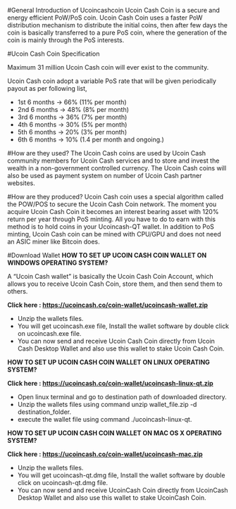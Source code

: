 #General Introduction of Ucoincashcoin
Ucoin Cash Coin is a secure and energy efficient PoW/PoS coin. Ucoin Cash Coin uses a faster PoW distribution mechanism to distribute the initial coins, then after few days the coin is basically transferred to a pure PoS coin, where the generation of the coin is mainly through the PoS interests.

#Ucoin Cash Coin Specification

Maximum 31 million Ucoin Cash coin will ever exist to the community.

Ucoin Cash coin adopt a variable PoS rate that will be given periodically payout as per following list,
- 1st 6 months -> 66% (11% per month)
- 2nd 6 months -> 48% (8% per month)
- 3rd 6 months -> 36% (7% per month)
- 4th 6 months -> 30% (5% per month)
- 5th 6 months -> 20% (3% per month)
- 6th 6 months -> 10% (1.4 per month and ongoing.)

#How are they used?
The Ucoin Cash coins are used by Ucoin Cash community members for Ucoin Cash services and to store and invest the wealth in a non-government controlled currency. The Ucoin Cash coins will also be used  as payment system on number of Ucoin Cash partner websites.

#How are they produced?
Ucoin Cash coin uses a special algorithm called the POW/POS to secure the Ucoin Cash Coin network. The moment you acquire Ucoin Cash Coin it becomes an interest bearing asset with 120% return per year through PoS minting. All you have to do to earn with this method is to hold coins in your Ucoincash-QT wallet. In addition to PoS minting, Ucoin Cash coin can be mined with CPU/GPU and does not need an ASIC miner like Bitcoin does.

#Download Wallet
<b>HOW TO SET UP UCOIN CASH COIN WALLET ON WINDOWS OPERATING SYSTEM?</b>

A “Ucoin Cash wallet” is basically the Ucoin Cash Coin Account, which allows you to receive Ucoin Cash Coin, store them, and then send them to others.

<b>Click here : https://ucoincash.co/coin-wallet/ucoincash-wallet.zip</b>
- Unzip the wallets files.
- You will get ucoincash.exe file, Install the wallet software by double click on ucoincash.exe file.
- You can now send and receive Ucoin Cash Coin directly from Ucoin Cash Desktop Wallet and also use this wallet to stake Ucoin Cash Coin.

<b> HOW TO SET UP UCOIN CASH COIN WALLET ON LINUX OPERATING SYSTEM?</b> 

<b>Click here : https://ucoincash.co/coin-wallet/ucoincash-linux-qt.zip</b>

- Open linux terminal and go to destination path of downloaded directory.
- Unzip the wallets files using command unzip wallet_file.zip -d destination_folder.
- execute the wallet file using command ./ucoincash-linux-qt.

<b>HOW TO SET UP UCOIN CASH COIN WALLET ON MAC OS X OPERATING SYSTEM?</b>

<b>Click here : https://ucoincash.co/coin-wallet/ucoincash-mac.zip</b>

- Unzip the wallets files.
- You will get ucoincash-qt.dmg file, Install the wallet software by double click on ucoincash-qt.dmg file.
- You can now send and receive UcoinCash Coin directly from UcoinCash Desktop Wallet and also use this wallet to stake UcoinCash   Coin.



